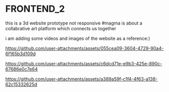 # FRONTEND_2
this is a 3d website prototype not responsive
#magma is about a collabrative art platform which connects us together


i am adding some videos and images of the website as a reference:)

https://github.com/user-attachments/assets/055cea09-3604-4729-90a4-6f165b3d109d

https://github.com/user-attachments/assets/c6dcd71e-e9b3-425e-890c-67686e0c7e64

https://github.com/user-attachments/assets/a389a59f-c1f4-4f63-a138-62c15332625d

